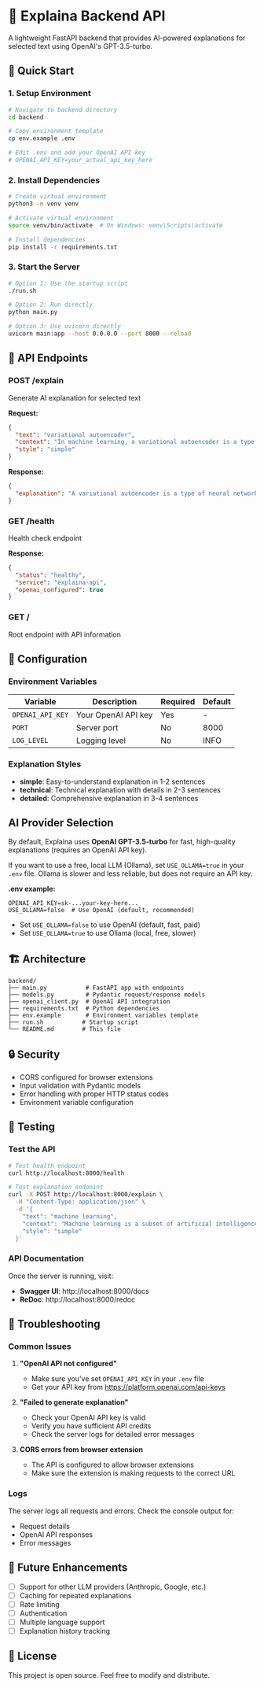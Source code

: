 # 🤖 Explaina Backend API

A lightweight FastAPI backend that provides AI-powered explanations for selected text using OpenAI's GPT-3.5-turbo.

## 🚀 Quick Start

### 1. Setup Environment

```bash
# Navigate to backend directory
cd backend

# Copy environment template
cp env.example .env

# Edit .env and add your OpenAI API key
# OPENAI_API_KEY=your_actual_api_key_here
```

### 2. Install Dependencies

```bash
# Create virtual environment
python3 -m venv venv

# Activate virtual environment
source venv/bin/activate  # On Windows: venv\Scripts\activate

# Install dependencies
pip install -r requirements.txt
```

### 3. Start the Server

```bash
# Option 1: Use the startup script
./run.sh

# Option 2: Run directly
python main.py

# Option 3: Use uvicorn directly
uvicorn main:app --host 0.0.0.0 --port 8000 --reload
```

## 📡 API Endpoints

### POST /explain
Generate AI explanation for selected text

**Request:**
```json
{
  "text": "variational autoencoder",
  "context": "In machine learning, a variational autoencoder is a type of neural network that...",
  "style": "simple"
}
```

**Response:**
```json
{
  "explanation": "A variational autoencoder is a type of neural network that can learn to compress and reconstruct data by learning a probabilistic representation of the input."
}
```

### GET /health
Health check endpoint

**Response:**
```json
{
  "status": "healthy",
  "service": "explaina-api",
  "openai_configured": true
}
```

### GET /
Root endpoint with API information

## 🔧 Configuration

### Environment Variables

| Variable | Description | Required | Default |
|----------|-------------|----------|---------|
| `OPENAI_API_KEY` | Your OpenAI API key | Yes | - |
| `PORT` | Server port | No | 8000 |
| `LOG_LEVEL` | Logging level | No | INFO |

### Explanation Styles

- **simple**: Easy-to-understand explanation in 1-2 sentences
- **technical**: Technical explanation with details in 2-3 sentences  
- **detailed**: Comprehensive explanation in 3-4 sentences

## AI Provider Selection

By default, Explaina uses **OpenAI GPT-3.5-turbo** for fast, high-quality explanations (requires an OpenAI API key).

If you want to use a free, local LLM (Ollama), set `USE_OLLAMA=true` in your `.env` file. Ollama is slower and less reliable, but does not require an API key.

**.env example:**

```
OPENAI_API_KEY=sk-...your-key-here...
USE_OLLAMA=false  # Use OpenAI (default, recommended)
```

- Set `USE_OLLAMA=false` to use OpenAI (default, fast, paid)
- Set `USE_OLLAMA=true` to use Ollama (local, free, slower)

## 🏗️ Architecture

```
backend/
├── main.py           # FastAPI app with endpoints
├── models.py         # Pydantic request/response models
├── openai_client.py  # OpenAI API integration
├── requirements.txt  # Python dependencies
├── env.example       # Environment variables template
├── run.sh           # Startup script
└── README.md        # This file
```

## 🔒 Security

- CORS configured for browser extensions
- Input validation with Pydantic models
- Error handling with proper HTTP status codes
- Environment variable configuration

## 🧪 Testing

### Test the API

```bash
# Test health endpoint
curl http://localhost:8000/health

# Test explanation endpoint
curl -X POST http://localhost:8000/explain \
  -H "Content-Type: application/json" \
  -d '{
    "text": "machine learning",
    "context": "Machine learning is a subset of artificial intelligence.",
    "style": "simple"
  }'
```

### API Documentation

Once the server is running, visit:
- **Swagger UI**: http://localhost:8000/docs
- **ReDoc**: http://localhost:8000/redoc

## 🐛 Troubleshooting

### Common Issues

1. **"OpenAI API not configured"**
   - Make sure you've set `OPENAI_API_KEY` in your `.env` file
   - Get your API key from https://platform.openai.com/api-keys

2. **"Failed to generate explanation"**
   - Check your OpenAI API key is valid
   - Verify you have sufficient API credits
   - Check the server logs for detailed error messages

3. **CORS errors from browser extension**
   - The API is configured to allow browser extensions
   - Make sure the extension is making requests to the correct URL

### Logs

The server logs all requests and errors. Check the console output for:
- Request details
- OpenAI API responses
- Error messages

## 🔮 Future Enhancements

- [ ] Support for other LLM providers (Anthropic, Google, etc.)
- [ ] Caching for repeated explanations
- [ ] Rate limiting
- [ ] Authentication
- [ ] Multiple language support
- [ ] Explanation history tracking

## 📝 License

This project is open source. Feel free to modify and distribute. 